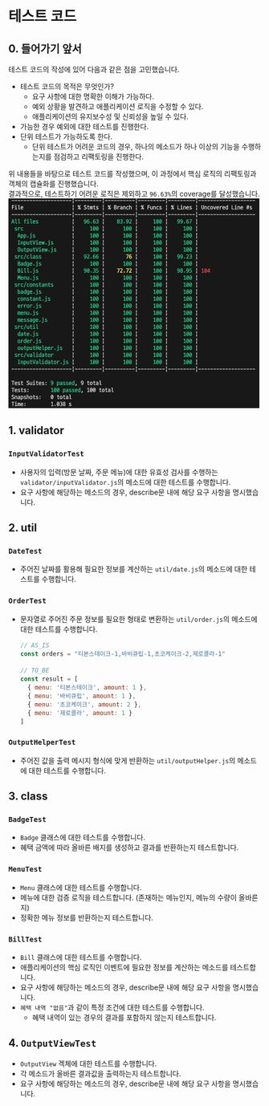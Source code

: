 # 테스트 코드
## 0. 들어가기 앞서
테스트 코드의 작성에 있어 다음과 같은 점을 고민했습니다.
- 테스트 코드의 목적은 무엇인가?
  - 요구 사항에 대한 명확한 이해가 가능하다.
  - 예외 상황을 발견하고 애플리케이션 로직을 수정할 수 있다.
  - 애플리케이션의 유지보수성 및 신뢰성을 높일 수 있다.
- 가능한 경우 예외에 대한 테스트를 진행한다.
- 단위 테스트가 가능하도록 한다.
  - 단위 테스트가 어려운 코드의 경우, 하나의 메소드가 하나 이상의 기능을 수행하는지를 점검하고 리팩토링을 진행한다.

위 내용들을 바탕으로 테스트 코드를 작성했으며, 이 과정에서 핵심 로직의 리팩토링과 객체의 캡슐화를 진행했습니다.<br />
결과적으로, 테스트하기 어려운 로직은 제외하고 `96.63%`의 coverage를 달성했습니다.<br />
![test_coverage](/docs/image/test_coverage.png)

## 1. validator
### `InputValidatorTest`
- 사용자의 입력(방문 날짜, 주문 메뉴)에 대한 유효성 검사를 수행하는 `validator/inputValidator.js`의 메소드에 대한 테스트를 수행합니다.
- 요구 사항에 해당하는 메소드의 경우, describe문 내에 해당 요구 사항을 명시했습니다.

## 2. util
### `DateTest`
- 주어진 날짜를 활용해 필요한 정보를 계산하는 `util/date.js`의 메소드에 대한 테스트를 수행합니다.

### `OrderTest`
- 문자열로 주어진 주문 정보를 필요한 형태로 변환하는 `util/order.js`의 메소드에 대한 테스트를 수행합니다.
  ```javascript
  // AS_IS
  const orders = "티본스테이크-1,바비큐립-1,초코케이크-2,제로콜라-1"

  // TO_BE
  const result = [
    { menu: '티본스테이크', amount: 1 },
    { menu: '바비큐립', amount: 1 },
    { menu: '초코케이크', amount: 2 },
    { menu: '제로콜라', amount: 1 }
  ]
  ```

### `OutputHelperTest`
- 주어진 값을 출력 메시지 형식에 맞게 반환하는 `util/outputHelper.js`의 메소드에 대한 테스트를 수행합니다.

## 3. class
### `BadgeTest`
- `Badge` 클래스에 대한 테스트를 수행합니다.
- 혜택 금액에 따라 올바른 배지를 생성하고 결과를 반환하는지 테스트합니다.

### `MenuTest`
- `Menu` 클래스에 대한 테스트를 수행합니다.
- 메뉴에 대한 검증 로직을 테스트합니다. (존재하는 메뉴인지, 메뉴의 수량이 올바른지)
- 정확한 메뉴 정보를 반환하는지 테스트합니다.

### `BillTest`
- `Bill` 클래스에 대한 테스트를 수행합니다.
- 애플리케이션의 핵심 로직인 이벤트에 필요한 정보를 계산하는 메소드를 테스트합니다.
- 요구 사항에 해당하는 메소드의 경우, describe문 내에 해당 요구 사항을 명시했습니다.
- `혜택 내역 "없음"`과 같이 특정 조건에 대한 테스트를 수행합니다.
  - 혜택 내역이 있는 경우의 결과를 포함하지 않는지 테스트합니다. 

## 4. `OutputViewTest`
- `OutputView` 겍체에 대한 테스트를 수행합니다.
- 각 메소드가 올바른 결과값을 출력하는지 테스트합니다.
- 요구 사항에 해당하는 메소드의 경우, describe문 내에 해당 요구 사항을 명시했습니다.